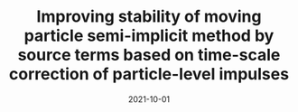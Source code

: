 ---
title: "Improving stability of moving particle semi-implicit method by source terms based on time-scale correction of particle-level impulses"
collection: publications
permalink: /publication/2021-10-01-improving-stability
date: 2021-10-01
venue: 'Engineering Analysis with Boundary Elements'
paperurl: 'https://doi.org/10.1016/j.enganabound.2021.06.018'
citation: 'Cheng, L. Y.; Amaro Junior, R. A.; Favero, E. H. (2021). &quot;Improving stability of moving particle semi-implicit method by source terms based on time-scale correction of particle-level impulses.&quot; <i>Engineering Analysis with Boundary Elements</i>, 131: 118-145'
---